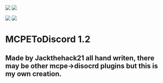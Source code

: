 
[![](https://poggit.pmmp.io/shield.state/MCPEToDiscord)](https://poggit.pmmp.io/p/MCPEToDiscord)
<a href="https://poggit.pmmp.io/p/MCPEToDiscord"><img src="https://poggit.pmmp.io/shield.state/MCPEToDiscord"></a>

[![](https://poggit.pmmp.io/shield.api/MCPEToDiscord)](https://poggit.pmmp.io/p/MCPEToDiscord)
<a href="https://poggit.pmmp.io/p/MCPEToDiscord"><img src="https://poggit.pmmp.io/shield.api/MCPEToDiscord"></a>


# MCPEToDiscord 1.2
## Made by Jackthehack21 all hand writen, there may be other mcpe->disocrd plugins but this is my own creation.

